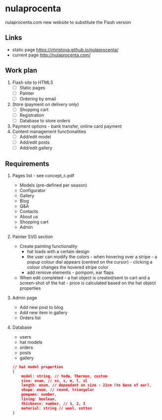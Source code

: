 # nulaprocenta
nulaprocenta.com new website to substitute the Flash version

## Links
- static page https://nhristova.github.io/nulaprocenta/
- current page http://nulaprocenta.com/

## Work plan
1. Flash site to HTML5
    - [ ] Static pages
    - [ ] Painter
    - [ ] Ordering by email
2. Store (payment on delivery only)
    - [ ] Shopping cart
    - [ ] Registration
    - [ ] Database to store orders
3. Payment options - bank transfer, online card payment
4. Content management functionalities
    - [ ] Add/edit model
    - [ ] Add/edit posts
    - [ ] Add/edit gallery

## Requirements
1. Pages list - see concept_c.pdf
    - Models (pre-defined per season)
    - Configurator
    - Gallery
    - Blog
    - Q&A
    - Contacts
    - About us
    - Shopping cart
    - Admin
1. Painter SVG section
    - Create painting functionality
        - hat loads with a certain design 
        - the user can modify the colors - when hovering over a stripe - a popup colour dial appears (centred on the cursor) - clicking a colour changes the hovered stripe color
        - add remove elements - pompom, ear flaps
    - When edit completed - a hat object is created/sent to cart and a screen-shot of the hat - price is calculated based on the hat object properties

3.  Admin page 
    - Add new post to blog
    - Add new item in gallery
    - Orders list
4. Database 
    - users 
    - hat models 
    - orders
    - posts
    - gallery 


    ```json
    // hat model properties
    {
        model: string, // Yoda, Thermos, custom
        size: enum, // xs, s, m, l, xl
        length: enum, // dependant on size - 21cm (to base of ear), 
        shape: enum, // round, triangular
        pompoms: number,
        lining: boolean,
        thickness: number, // 1, 2, 3 
        material: string // wool, cotton
    }
    ```

